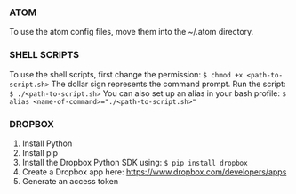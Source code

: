 ### ATOM ###
To use the atom config files, move them into the ~/.atom directory.

### SHELL SCRIPTS ###
To use the shell scripts, first change the permission:
`$ chmod +x <path-to-script.sh>`
The dollar sign represents the command prompt. Run the script:
`$ ./<path-to-script.sh>`
You can also set up an alias in your bash profile:
`$ alias <name-of-command>="./<path-to-script.sh>"`

### DROPBOX ###
1. Install Python
2. Install pip
3. Install the Dropbox Python SDK using:
`$ pip install dropbox`
4. Create a Dropbox app here: https://www.dropbox.com/developers/apps
5. Generate an access token
